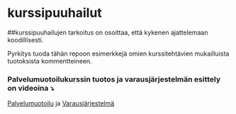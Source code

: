 # kurssipuuhailut

##kurssipuuhailujen tarkoitus on osoittaa, että kykenen ajattelemaan koodillisesti.

Pyrkitys tuoda tähän repoon esimerkkejä omien kurssitehtävien mukailluista tuotoksista kommentteineen.

### Palvelumuotoilukurssin tuotos ja varausjärjestelmän esittely on videoina ⤵️
[Palvelumuotoilu](https://youtu.be/oBP0VaR6qBw) ja [Varausjärjestelmä](https://youtu.be/mMG3C2T3_Fk)
